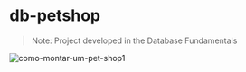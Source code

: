 # db-petshop
  
> Note: Project developed in the Database Fundamentals

![como-montar-um-pet-shop1](https://user-images.githubusercontent.com/44483048/204955264-f1bdf4a2-9582-4020-ad32-d0779886f3ee.jpg)
